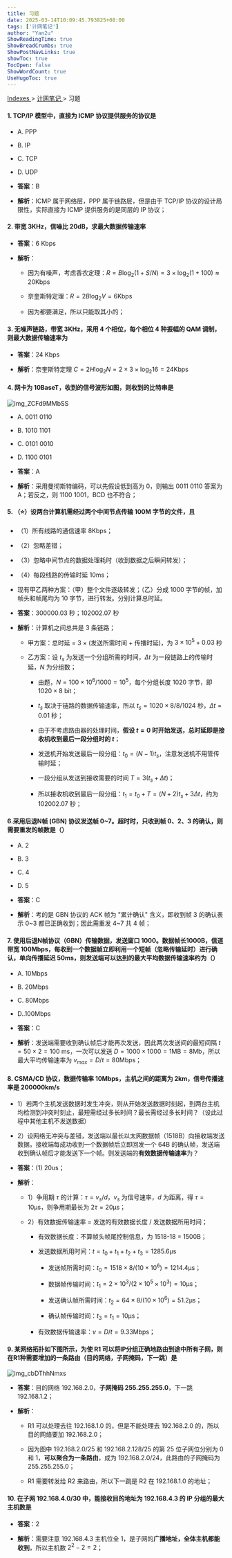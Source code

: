 ```yaml
---
title: 习题
date: 2025-03-14T10:09:45.793825+08:00
tags: ['计网笔记']
author: "Yan2u"
ShowReadingTime: true
ShowBreadCrumbs: true
ShowPostNavLinks: true
showToc: true
TocOpen: false
ShowWordCount: true
UseHugoToc: true
---
```


<a href="/notes408/chapters_index"> Indexes </a> > <a href="/notes408/indexes/计网笔记_index"> 计网笔记 </a> > 习题

#### 1. TCP/IP 模型中，直接为 ICMP 协议提供服务的协议是

- A. PPP

- B. IP

- C. TCP

- D. UDP

- **答案**：B

- **解析**：ICMP 属于网络层，PPP 属于链路层，但是由于 TCP/IP 协议的设计局限性，实际直接为 ICMP 提供服务的是同层的 IP 协议；

#### 2. 带宽 3KHz，信噪比 20dB，求最大数据传输速率

- **答案**：6 Kbps

- **解析**：

	- 因为有噪声，考虑香农定理：$R=B\log_2(1+S/N)=3\times \log_2(1+100) \approx 20\mathrm{Kbps}$

	- 奈奎斯特定理：$R=2B\log_2 V=6\mathrm{Kbps}$

	- 因为都要满足，所以只能取其小的；

#### 3. 无噪声链路，带宽 3KHz，采用 4 个相位，每个相位 4 种振幅的 QAM 调制，则最大数据传输速率为

- **答案**：24 Kbps

- **解析**：奈奎斯特定理 $C=2H\log_2 N=2\times 3\times \log_2 16=24 \mathrm{Kbps}$

#### 4. 网卡为 10BaseT，收到的信号波形如图，则收到的比特串是

![img_ZCFd9MMbSS](https://cloudflare-imgbed-ajc.pages.dev/file/1741871126640_ZCFd9MMbSS.png)

- A. 0011 0110

- B. 1010 1101

- C. 0101 0010

- D. 1100 0101

- **答案**：A

- **解析**：采用曼彻斯特编码，可以先假设低到高为 0，则输出 0011 0110 答案为 A；若反之，则 1100 1001，BCD 也不符合；

#### 5. （⭐）设两台计算机需经过两个中间节点传输 100M 字节的文件，且

- （1）所有线路的通信速率 8Kbps；

- （2）忽略差错；

- （3）忽略中间节点的数据处理耗时（收到数据之后瞬间转发）；

- （4）每段线路的传输时延 10ms；

- 现有甲乙两种方案：（甲）整个文件逐级转发；（乙）分成 1000 字节的帧，加帧头和帧尾均为 10 字节，进行转发。分别计算总时延。

- **答案**：300000.03 秒；102002.07 秒

- **解析**：计算机之间总共是 3 条链路；

	- 甲方案：总时延 = 3 × (发送所需时间 + 传播时延)，为  $3\times 10^5 + 0.03$ 秒

	- 乙方案：设 $t_s$ 为发送一个分组所需的时间，$\Delta t$ 为一段链路上的传输时延，$N$ 为分组数；

		- 由题，$N=100\times 10^6/1000=10^5$，每个分组长度 $1020$ 字节，即 $1020\times 8$ bit；

		- $t_s$ 取决于链路的数据传输速率，所以 $t_s=1020\times 8/8/1024$ 秒，$\Delta t=0.01$ 秒；

		- 由于不考虑路由器的处理时间，**假设 $t=0$ 时开始发送，总时延即是接收机收到最后一段分组时的 $t$**；

		- 发送机开始发送最后一段分组：$t_0=(N-1) t_s$，注意发送机不用管传输时延；

		- 一段分组从发送到接收需要的时间 $T=3 (t_s+\Delta t)$；

		- 所以接收机收到最后一段分组：$t_1=t_0+T=(N+2)t_s+3\Delta t$，约为 102002.07 秒；

#### 6.采用后退N帧 (GBN) 协议发送帧 0~7。超时时，只收到帧 0、2、3 的确认，则需要重发的帧数是（）

- A. 2

- B. 3

- C. 4

- D. 5

- **答案**：C

- **解析**：考的是 GBN 协议的 ACK 帧为 "累计确认" 含义，即收到帧 3 的确认表示 0~3 都已正确收到；因此需重发 4~7 共 4 帧；

#### 7. 使用后退N帧协议（GBN）传输数据，发送窗口 1000。数据帧长1000B，信道带宽 100Mbps，每收到一个数据帧立即利用一个短帧（忽略传输延时）进行确认，单向传播延迟 50ms，则发送端可以达到的最大平均数据传输速率约为（）

- A. 10Mbps

- B. 20Mbps

- C. 80Mbps

- D..100Mbps

- **答案**：C

- **解析**：发送端需要收到确认帧后才能再次发送，因此两次发送间的最短间隔 $t=50\times 2=100$ ms，一次可以发送 $D=1000\times 1000=1\mathrm{MB}=8\mathrm{Mb}$，所以最大平均传输速率为 $v_{max}=D/t=80\mathrm{Mbps}$；

#### 8. CSMA/CD 协议，数据传输率 10Mbps，主机之间的距离为 2km，信号传播速率是 200000km/s

- 1）若两个主机发送数据时发生冲突，则从开始发送数据时刻起，到两台主机均检测到冲突时刻止，最短需经过多长时间？最长需经过多长时间？（设此过程中其他主机不发送数据）

- 2）设网络无冲突与差错，发送端以最长以太网数据帧（1518B）向接收端发送数据，接收端每成功收到一个数据帧后立即回发一个 64B 的确认帧，发送端收到确认帧后才能发送下一个帧。则发送端的**有效数据传输速率**为？

- **答案**：(1) 20us；

- **解析**：

	- 1）争用期 $\tau$ 的计算：$\tau=v_s/d$，$v_s$ 为信号速率，$d$ 为距离，得 $\tau=10\mathrm{\mu s}$，则争用期最长为 $2\tau=20\mathrm{\mu s}$；

	- 2）有效数据传输速率 = 发送的有效数据长度 / 发送数据所用时间；

		- 有效数据长度：不算帧头帧尾控制信息，为 1518-18 = 1500B；

		- 发送数据所用时间：$t=t_0+t_1+t_2+t_3=1285.6\mathrm{\mu s}$

			- 发送帧所需时间：$t_0=1518\times8/(10\times 10^6)=1214.4\mathrm{\mu s}$；

			- 数据帧传输时间：$t_1=2\times 10^3/(2\times 10^5\times 10^3)=10\mathrm{\mu s}$；

			- 发送确认帧所需时间：$t_2=64\times 8/(10\times 10^6)=51.2\mathrm{\mu s}$；

			- 确认帧传输时间：$t_3=t_1=10\mathrm{\mu s}$；

		- 有效数据传输速率：$v=D/t=9.33\mathrm{Mbps}$；

#### 9. 某网络拓扑如下图所示，为使 R1 可以将IP分组正确地路由到途中所有子网，则在R1种需要增加的一条路由（目的网络，子网掩码，下一跳）是

![img_cbDThhNmxs](https://cloudflare-imgbed-ajc.pages.dev/file/1741871130681_cbDThhNmxs.png)

- **答案**：目的网络 192.168.2.0，**子网掩码 255.255.255.0**，下一跳 192.168.1.2；

- **解析**：

	- R1 可以处理去往 192.168.1.0 的，但是不能处理去 192.168.2.0 的，所以目的网络要加 192.168.2.0；

	- 因为图中 192.168.2.0/25 和 192.168.2.128/25 的第 25 位子网位分别为 0 和 1，**可以聚合为一条路由**，成为 192.168.2.0/24，此路由的子网掩码为 255.255.255.0；

	- R1 需要转发给 R2 来路由，所以下一跳是 R2 在 192.168.1.0 的地址；

#### 10. 在子网 192.168.4.0/30 中，能接收目的地址为 192.168.4.3 的 IP 分组的最大主机数是

- **答案**：2

- **解析**：需要注意 192.168.4.3 主机位全 1，是子网的**广播地址，全体主机都能收到**，所以主机数 $2^2-2=2$；

